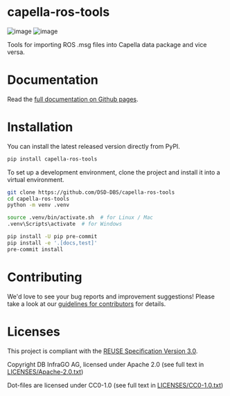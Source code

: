 <!--
 ~ Copyright DB InfraGO AG and contributors
 ~ SPDX-License-Identifier: Apache-2.0
 -->

# capella-ros-tools

![image](https://github.com/DSD-DBS/capella-ros-tools/actions/workflows/build-test-publish.yml/badge.svg)
![image](https://github.com/DSD-DBS/capella-ros-tools/actions/workflows/lint.yml/badge.svg)

Tools for importing ROS .msg files into Capella data package and vice versa.

# Documentation

Read the [full documentation on Github pages](https://dsd-dbs.github.io/capella-ros-tools).

# Installation

You can install the latest released version directly from PyPI.

```sh
pip install capella-ros-tools
```

To set up a development environment, clone the project and install it into a
virtual environment.

```sh
git clone https://github.com/DSD-DBS/capella-ros-tools
cd capella-ros-tools
python -m venv .venv

source .venv/bin/activate.sh  # for Linux / Mac
.venv\Scripts\activate  # for Windows

pip install -U pip pre-commit
pip install -e '.[docs,test]'
pre-commit install
```

# Contributing

We'd love to see your bug reports and improvement suggestions! Please take a
look at our [guidelines for contributors](CONTRIBUTING.md) for details.

# Licenses

This project is compliant with the
[REUSE Specification Version 3.0](https://git.fsfe.org/reuse/docs/src/commit/d173a27231a36e1a2a3af07421f5e557ae0fec46/spec.md).

Copyright DB InfraGO AG, licensed under Apache 2.0 (see full text in
[LICENSES/Apache-2.0.txt](LICENSES/Apache-2.0.txt))

Dot-files are licensed under CC0-1.0 (see full text in
[LICENSES/CC0-1.0.txt](LICENSES/CC0-1.0.txt))
